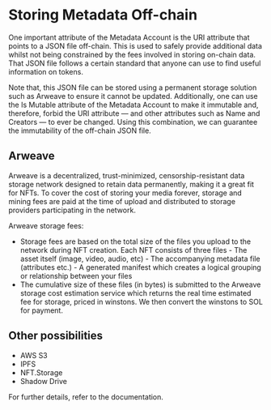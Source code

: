 # Storing Metadata Off-chain

One important attribute of the Metadata Account is the URI attribute that points to a JSON file off-chain. This is used to safely provide additional data whilst not being constrained by the fees involved in storing on-chain data. That JSON file follows a certain standard that anyone can use to find useful information on tokens.

Note that, this JSON file can be stored using a permanent storage solution such as Arweave to ensure it cannot be updated. Additionally, one can use the Is Mutable attribute of the Metadata Account to make it immutable and, therefore, forbid the URI attribute — and other attributes such as Name and Creators — to ever be changed. Using this combination, we can guarantee the immutability of the off-chain JSON file.

## Arweave
Arweave is a decentralized, trust-minimized, censorship-resistant data storage network designed to retain data permanently, making it a great fit for NFTs. To cover the cost of storing your media forever, storage and mining fees are paid at the time of upload and distributed to storage providers participating in the network.

Arweave storage fees:

- Storage fees are based on the total size of the files you upload to the network during NFT creation. Each NFT consists of three files
        - The asset itself (image, video, audio, etc)
        - The accompanying metadata file (attributes etc.)
        - A generated manifest which creates a logical grouping or relationship between your files
- The cumulative size of these files (in bytes) is submitted to the Arweave storage cost estimation service which returns the real time estimated fee for storage, priced in winstons. We then convert the winstons to SOL for payment.

## Other possibilities

- AWS S3
- IPFS
- NFT.Storage
- Shadow Drive

For further details, refer to the documentation.
